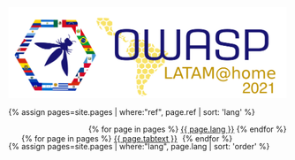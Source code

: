 <img alt="Latam at home logo" src="assets/images/LatamAtHome.png">

{% assign pages=site.pages | where:"ref", page.ref | sort: 'lang' %}
<ul style="text-align: right;">
{% for page in pages %}
  <li style="display:inline;">
    <a id="{{ page.lang }}-site" href="{{ page.url | relative_url }}" class="{{ page.lang }}">{{ page.lang }}</a>
  </li>
{% endfor %}
</ul>

{% assign pages=site.pages | where:"lang", page.lang | sort: 'order' %}
<ul style="margin-top: -45px;">
{% for page in pages %}
  <li style="display:inline; margin-right: 5px;" class="tab-link">
    <a href="{{ page.url | relative_url }}">{{ page.tabtext }}</a>
  </li>
{% endfor %}
</ul>

<script>
let alreadyTranslated = localStorage.getItem("translation")
if (!alreadyTranslated) {
  let lang = navigator.userLanguage || navigator.language || navigator.browserLanguage || navigator.systemLanguage
  if (lang && lang.length > 2) {
    lang = lang.substring(0, 2)
  }

  localStorage.setItem("translation", lang)

  if (lang.includes("es")) {
    document.getElementById("ES-site").click()
  } else if (lang.includes("pt")) {
    document.getElementById("PT-site").click()
  } else {
    document.getElementById("EN-site").click()
  }
}
</script>
